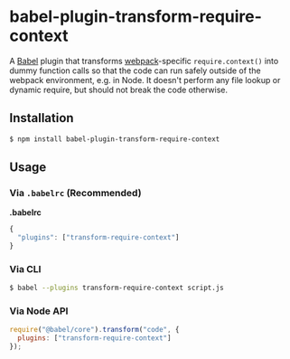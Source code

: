 # babel-plugin-transform-require-context

A [Babel](http://babeljs.io) plugin that transforms [webpack](https://webpack.js.org/)-specific `require.context()`
into dummy function calls so that the code can run safely outside of the webpack environment, e.g. in Node.
It doesn't perform any file lookup or dynamic require, but should not break the code otherwise.

## Installation

```sh
$ npm install babel-plugin-transform-require-context
```

## Usage

### Via `.babelrc` (Recommended)

**.babelrc**

```javascript
{
  "plugins": ["transform-require-context"]
}
```

### Via CLI

```sh
$ babel --plugins transform-require-context script.js
```

### Via Node API

```javascript
require("@babel/core").transform("code", {
  plugins: ["transform-require-context"]
});
```